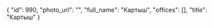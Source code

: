 {
    "id": 990,
    "photo_url": "",
    "full_name": "Картыш",
    "offices": [],
    "title": "Картыш"
}